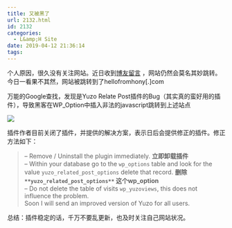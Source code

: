 ```yaml
---
title: 又被黑了
url: 2132.html
id: 2132
categories:
  - L&amp;H Site
date: 2019-04-12 21:36:14
tags:
---
```


个人原因，很久没有关注网站。近日收到[博友留言](https://www.l2h.site/2019/03/21/%E7%BD%91%E7%AB%99%E8%A2%AB%E9%BB%91%E4%BA%86/) ，网站仍然会莫名其妙跳转。今日一看果不其然，网站被跳转到了hellofromhony\[.\]com

万能的Google查找，发现是Yuzo Relate Post插件的Bug（其实真的蛮好用的插件），导致黑客在WP_Option中插入非法的javascript跳转到上述站点

![](http://pic.l2h.site/又被黑了.png)

插件作者目前关闭了插件，并提供的解决方案，表示日后会提供修正的插件。修正方法如下：

> – Remove / Uninstall the plugin immediately. **立即卸载插件**  
> – Within your database go to the `wp_options` table and look for the value `yuzo_related_post_options` delete that record. **删除  
> **`**yuzo_related_post_options**`** 这个wp_option**  
> – Do not delete the table of visits `wp_yuzoviews`, this does not influence the problem.  
> Soon I will send an improved version of Yuzo for all users.

总结：插件稳定的话，千万不要乱更新，也及时关注自己网站状况。